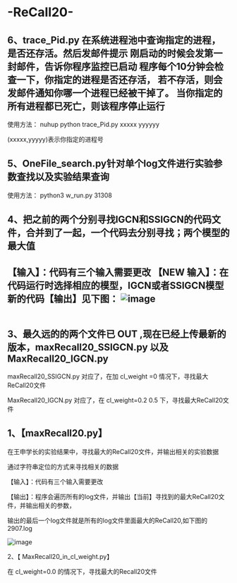 # -ReCall20-



6、trace_Pid.py  在系统进程池中查询指定的进程，是否还存活。然后发邮件提示
刚启动的时候会发第一封邮件，告诉你程序监控已启动
程序每个10分钟会检查一下，你指定的进程是否还存活，
若不存活，则会发邮件通知你哪一个进程已经被干掉了。
当你指定的所有进程都已死亡，则该程序停止运行
---
使用方法：
nuhup python trace_Pid.py xxxxx   yyyyyy

(xxxxx,yyyyy)表示你指定的进程号


5、OneFile_search.py针对单个log文件进行实验参数查找以及实验结果查询
---
使用方法：
python3 w_run.py 31308




4、把之前的两个分别寻找IGCN和SSIGCN的代码文件，合并到了一起，一个代码去分别寻找；两个模型的最大值
----------
【输入】：代码有三个输入需要更改
【NEW  输入】：在代码运行时选择相应的模型，IGCN或者SSIGCN模型
新的代码【输出】见下图：
![image](https://user-images.githubusercontent.com/52689912/146871969-2160ab6a-d666-4006-806f-bd0b31f02ce2.png)                                                         
<br>
</br>
3、最久远的的两个文件已 OUT ,现在已经上传最新的版本，maxRecall20_SSIGCN.py 以及 MaxRecall20_IGCN.py
----

maxRecall20_SSIGCN.py     对应了，在加  cl_weight =0   情况下，寻找最大ReCall20文件

MaxRecall20_IGCN.py       对应了，在  cl_weight=0.2 0.5  下，寻找最大ReCall20文件                                                                                       





1、【maxRecall20.py】
----
在王申学长的实验结果中，寻找最大的ReCall20文件，并输出相关的实验数据

通过字符串定位的方式来寻找相关的数据

【输入】：代码有三个输入需要更改

【输出】：程序会遍历所有的log文件，并输出【当前】寻找到的最大ReCall20文件，并输出相关的参数，

输出的最后一个log文件就是所有的log文件里面最大的ReCall20,如下图的2907.log

![image](https://user-images.githubusercontent.com/52689912/143667605-969eb6ae-775b-48f9-be8a-878d57a13cde.png)
  

2、【 MaxRecall20_in_cl_weight.py】

在 cl_weight=0.0 的情况下，寻找最大的Recall20文件    
